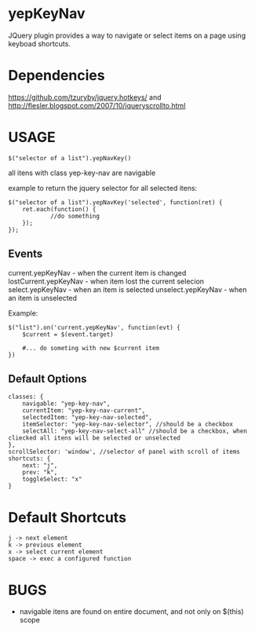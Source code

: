yepKeyNav
==========

JQuery plugin provides a way to navigate or select items on a page using keyboad shortcuts.

# Dependencies
 https://github.com/tzuryby/jquery.hotkeys/ 
 and http://flesler.blogspot.com/2007/10/jqueryscrollto.html


# USAGE

    $("selector of a list").yepNavKey()

all itens with class yep-key-nav are navigable

example to return the jquery selector for all selected itens:
 
    $("selector of a list").yepNavKey('selected', function(ret) {
        ret.each(function() {
                //do something
        });
    });

## Events

current.yepKeyNav - when the current item is changed
lostCurrent.yepKeyNav - when item lost the current selecion
select.yepKeyNav - when an item is selected
unselect.yepKeyNav - when an item is unselected

Example:

    $("list").on('current.yepKeyNav', function(evt) {
        $current = $(event.target)

        #... do someting with new $current item
    })


## Default Options
    classes: {
        navigable: "yep-key-nav",
        currentItem: "yep-key-nav-current",
        selectedItem: "yep-key-nav-selected",
        itemSelector: "yep-key-nav-selector", //should be a checkbox
        selectAll: "yep-key-nav-select-all" //should be a checkbox, when cliecked all itens will be selected or unselected
    },
    scrollSelector: 'window', //selector of panel with scroll of items
    shortcuts: {
        next: "j",
        prev: "k",
        toggleSelect: "x"
    }


# Default Shortcuts

    j -> next element
    k -> previous element
    x -> select current element
    space -> exec a configured function

# BUGS

- navigable itens are found on entire document, and not only on $(this) scope
